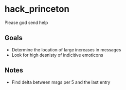 # hack_princeton
Please god send help


## Goals

* Determine the location of large increases in messages
* Look for high desnisty of indicitive emoticons

## Notes

* Find delta between msgs per 5 and the last entry